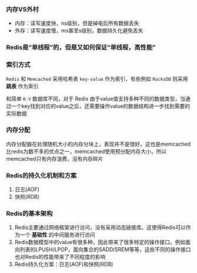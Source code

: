 ### 内存VS外村

* 内存：读写速度快，ns级别，但是掉电后所有数据丢失
* 外存：读写速度慢，ms甚至s级别，数据持久化避免丢失

### Redis是“单线程”的，但是又如何保证“单线程，高性能”

### 索引方式

`Redis` 和 `Memcached` 采用哈希表 `key-value` 作为索引，有些例如 `RocksDB` 则采用 **跳表** 作为索引

和简单 `K-V` 数据库不同，对于 Redis 由于value值支持多种不同的数据类型，当通过一个key找到对应的value之后，还需要操作value的数据结构进一步找到需要的实际数据

### 内存分配

内存分配器在处理随机大小的内存分块上，表现并不是很好。这也是memcached比redis为数不多的优点之一，memcached使用预分配内存大小，所以memcached只有内存浪费，没有内存碎片

### Redis的持久化机制和方案

1. 日志(AOF)
2. 快照(RDB)

### Redis的基本架构

1. Redis主要通过网络框架进行访问，没有采用动态链接库。这使得Redis可以作为一个 **基础性** 的中间服务进行访问
2. Redis数据模型中的value有很多种，因此带来了很多特定的操作接口。例如面向列表的LPUSH/LPOP，面向集合的SADD/SREM等等，这些不同的操作接口也对Redis的性能带来了不同程度的影响
3. Redis持久化方案：日志(AOF)和快照(RDB)